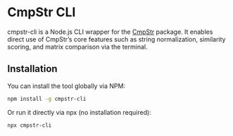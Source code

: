 # CmpStr CLI

cmpstr-cli is a Node.js CLI wrapper for the [CmpStr](https://www.npmjs.com/package/cmpstr) package. It enables direct use of CmpStr’s core features such as string normalization, similarity scoring, and matrix comparison via the terminal.

## Installation

You can install the tool globally via NPM:

```bash
npm install -g cmpstr-cli
```

Or run it directly via npx (no installation required):

```bash
npx cmpstr-cli
```
